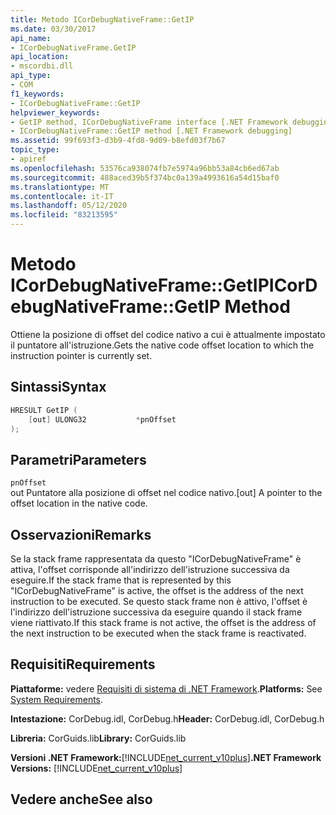 ```yaml
---
title: Metodo ICorDebugNativeFrame::GetIP
ms.date: 03/30/2017
api_name:
- ICorDebugNativeFrame.GetIP
api_location:
- mscordbi.dll
api_type:
- COM
f1_keywords:
- ICorDebugNativeFrame::GetIP
helpviewer_keywords:
- GetIP method, ICorDebugNativeFrame interface [.NET Framework debugging]
- ICorDebugNativeFrame::GetIP method [.NET Framework debugging]
ms.assetid: 99f693f3-d3b9-4fd8-9d09-b8efd03f7b67
topic_type:
- apiref
ms.openlocfilehash: 53576ca938074fb7e5974a96bb53a84cb6ed67ab
ms.sourcegitcommit: 488aced39b5f374bc0a139a4993616a54d15baf0
ms.translationtype: MT
ms.contentlocale: it-IT
ms.lasthandoff: 05/12/2020
ms.locfileid: "83213595"
---
```

# <a name="icordebugnativeframegetip-method"></a><span data-ttu-id="87891-102">Metodo ICorDebugNativeFrame::GetIP</span><span class="sxs-lookup"><span data-stu-id="87891-102">ICorDebugNativeFrame::GetIP Method</span></span>
<span data-ttu-id="87891-103">Ottiene la posizione di offset del codice nativo a cui è attualmente impostato il puntatore all'istruzione.</span><span class="sxs-lookup"><span data-stu-id="87891-103">Gets the native code offset location to which the instruction pointer is currently set.</span></span>  
  
## <a name="syntax"></a><span data-ttu-id="87891-104">Sintassi</span><span class="sxs-lookup"><span data-stu-id="87891-104">Syntax</span></span>  
  
```cpp  
HRESULT GetIP (  
    [out] ULONG32           *pnOffset  
);  
```  
  
## <a name="parameters"></a><span data-ttu-id="87891-105">Parametri</span><span class="sxs-lookup"><span data-stu-id="87891-105">Parameters</span></span>  
 `pnOffset`  
 <span data-ttu-id="87891-106">out Puntatore alla posizione di offset nel codice nativo.</span><span class="sxs-lookup"><span data-stu-id="87891-106">[out] A pointer to the offset location in the native code.</span></span>  
  
## <a name="remarks"></a><span data-ttu-id="87891-107">Osservazioni</span><span class="sxs-lookup"><span data-stu-id="87891-107">Remarks</span></span>  
 <span data-ttu-id="87891-108">Se la stack frame rappresentata da questo "ICorDebugNativeFrame" è attiva, l'offset corrisponde all'indirizzo dell'istruzione successiva da eseguire.</span><span class="sxs-lookup"><span data-stu-id="87891-108">If the stack frame that is represented by this "ICorDebugNativeFrame" is active, the offset is the address of the next instruction to be executed.</span></span> <span data-ttu-id="87891-109">Se questo stack frame non è attivo, l'offset è l'indirizzo dell'istruzione successiva da eseguire quando il stack frame viene riattivato.</span><span class="sxs-lookup"><span data-stu-id="87891-109">If this stack frame is not active, the offset is the address of the next instruction to be executed when the stack frame is reactivated.</span></span>  
  
## <a name="requirements"></a><span data-ttu-id="87891-110">Requisiti</span><span class="sxs-lookup"><span data-stu-id="87891-110">Requirements</span></span>  
 <span data-ttu-id="87891-111">**Piattaforme:** vedere [Requisiti di sistema di .NET Framework](../../get-started/system-requirements.md).</span><span class="sxs-lookup"><span data-stu-id="87891-111">**Platforms:** See [System Requirements](../../get-started/system-requirements.md).</span></span>  
  
 <span data-ttu-id="87891-112">**Intestazione:** CorDebug.idl, CorDebug.h</span><span class="sxs-lookup"><span data-stu-id="87891-112">**Header:** CorDebug.idl, CorDebug.h</span></span>  
  
 <span data-ttu-id="87891-113">**Libreria:** CorGuids.lib</span><span class="sxs-lookup"><span data-stu-id="87891-113">**Library:** CorGuids.lib</span></span>  
  
 <span data-ttu-id="87891-114">**Versioni .NET Framework:**[!INCLUDE[net_current_v10plus](../../../../includes/net-current-v10plus-md.md)]</span><span class="sxs-lookup"><span data-stu-id="87891-114">**.NET Framework Versions:** [!INCLUDE[net_current_v10plus](../../../../includes/net-current-v10plus-md.md)]</span></span>  
  
## <a name="see-also"></a><span data-ttu-id="87891-115">Vedere anche</span><span class="sxs-lookup"><span data-stu-id="87891-115">See also</span></span>
